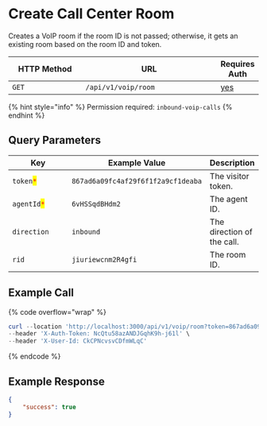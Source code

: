 # Create Call Center Room

Creates a VoIP room if the room ID is not passed; otherwise, it gets an existing room based on the room ID and token.

<table><thead><tr><th width="163">HTTP Method</th><th width="307">URL</th><th>Requires Auth</th></tr></thead><tbody><tr><td><code>GET</code></td><td><code>/api/v1/voip/room</code></td><td><a href="../../../authentication-endpoints/">yes</a></td></tr></tbody></table>

{% hint style="info" %}
Permission required: `inbound-voip-calls`
{% endhint %}

## Query Parameters

<table><thead><tr><th width="200">Key</th><th width="217">Example Value</th><th>Description</th></tr></thead><tbody><tr><td><code>token</code><mark style="color:red;"><code>*</code></mark></td><td><code>867ad6a09fc4af29f6f1f2a9cf1deaba</code></td><td>The visitor token.</td></tr><tr><td><code>agentId</code><mark style="color:red;"><code>*</code></mark></td><td><code>6vHSSqdBHdm2</code></td><td>The agent ID.</td></tr><tr><td><code>direction</code></td><td><code>inbound</code></td><td>The direction of the call.</td></tr><tr><td><code>rid</code></td><td><code>jiuriewcnm2R4gfi</code></td><td>The room ID.</td></tr></tbody></table>

## Example Call <a href="#example-call" id="example-call"></a>

{% code overflow="wrap" %}
```powershell
curl --location 'http://localhost:3000/api/v1/voip/room?token=867ad6a09fc4af29f6f1f2a9cf1deaba%26agentId%3D6vHSSqdBHdm2R4gfi&agentId=6vHSSqdBHdm2R4gfi' \
--header 'X-Auth-Token: NcQtu58azANDJGqhK9h-j61l' \
--header 'X-User-Id: CkCPNcvsvCDfmWLqC'
```
{% endcode %}

## Example Response

```json
{
    "success": true
}
```
